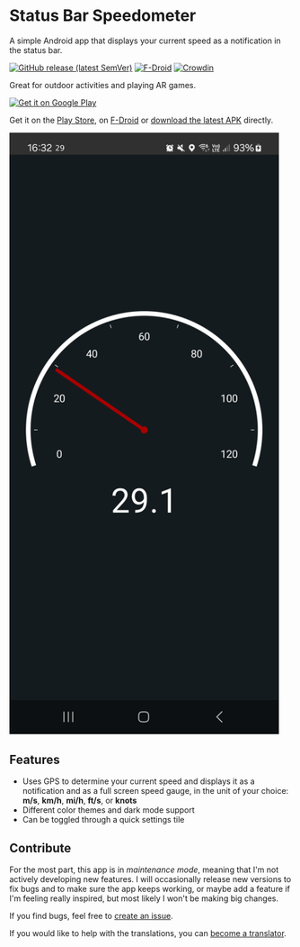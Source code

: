 # Status Bar Speedometer
A simple Android app that displays your current speed as a notification in the status bar.

[![GitHub release (latest SemVer)](https://img.shields.io/github/v/release/Waboodoo/Status-Bar-Tachometer)](https://github.com/Waboodoo/Status-Bar-Tachometer/releases)
[![F-Droid](https://img.shields.io/f-droid/v/ch.rmy.android.statusbar_tacho)](https://f-droid.org/en/packages/ch.rmy.android.statusbar_tacho/)
[![Crowdin](https://badges.crowdin.net/status-bar-speedometer/localized.svg)](https://crowdin.com/project/status-bar-speedometer)

Great for outdoor activities and playing AR games.

<a href="https://play.google.com/store/apps/details?id=ch.rmy.android.statusbar_tacho">
<img alt="Get it on Google Play" src="http://steverichey.github.io/google-play-badge-svg/img/en_get.svg" width="280" />
</a>

Get it on the [Play Store](https://play.google.com/store/apps/details?id=ch.rmy.android.statusbar_tacho), on [F-Droid](https://f-droid.org/en/packages/ch.rmy.android.statusbar_tacho/) or [download the latest APK](https://github.com/Waboodoo/Status-Bar-Tachometer/releases) directly.

<img src="StatusBarSpeedometer/app/src/main/play/listings/en-US/graphics/phone-screenshots/02.png" width="480" />

## Features
- Uses GPS to determine your current speed and displays it as a notification and as a full screen speed gauge, in the unit of your choice: **m/s**, **km/h**, **mi/h**, **ft/s**, or **knots**
- Different color themes and dark mode support
- Can be toggled through a quick settings tile

## Contribute
For the most part, this app is in *maintenance mode*, meaning that I'm not actively developing new features. I will occasionally release new versions to fix bugs and to make sure the app keeps working, or maybe add a feature if I'm feeling really inspired, but most likely I won't be making big changes.

If you find bugs, feel free to [create an issue](https://github.com/Waboodoo/Status-Bar-Tachometer/issues/new).

If you would like to help with the translations, you can [become a translator](https://crowdin.com/project/status-bar-speedometer/invite?h=c0820dd3b50d1c68648493f5bb6250fe2067070).

